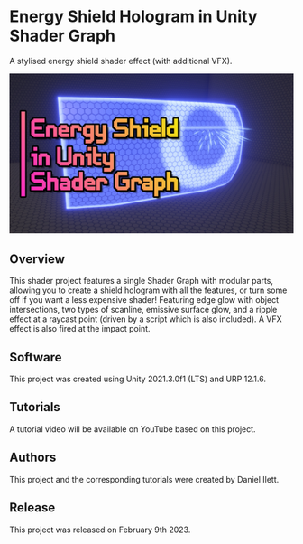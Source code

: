 # Energy Shield Hologram in Unity Shader Graph

A stylised energy shield shader effect (with additional VFX).

![Shield banner](banner.jpg)

## Overview

This shader project features a single Shader Graph with modular parts, allowing you to create a shield hologram with all the features, or turn some off if you want a less expensive shader! Featuring edge glow with object intersections, two types of scanline, emissive surface glow, and a ripple effect at a raycast point (driven by a script which is also included). A VFX effect is also fired at the impact point.

## Software

This project was created using Unity 2021.3.0f1 (LTS) and URP 12.1.6.

## Tutorials

A tutorial video will be available on YouTube based on this project.

## Authors

This project and the corresponding tutorials were created by Daniel Ilett.

## Release

This project was released on February 9th 2023.
